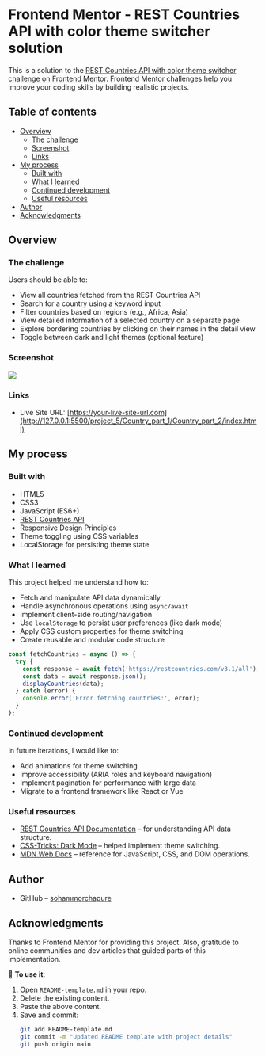 # Frontend Mentor - REST Countries API with color theme switcher solution

This is a solution to the [REST Countries API with color theme switcher challenge on Frontend Mentor](https://www.frontendmentor.io/challenges/rest-countries-api-with-color-theme-switcher-5cacc469fec04111f7b848ca). Frontend Mentor challenges help you improve your coding skills by building realistic projects.

## Table of contents

- [Overview](#overview)
  - [The challenge](#the-challenge)
  - [Screenshot](#screenshot)
  - [Links](#links)
- [My process](#my-process)
  - [Built with](#built-with)
  - [What I learned](#what-i-learned)
  - [Continued development](#continued-development)
  - [Useful resources](#useful-resources)
- [Author](#author)
- [Acknowledgments](#acknowledgments)

## Overview

### The challenge

Users should be able to:

- View all countries fetched from the REST Countries API
- Search for a country using a keyword input
- Filter countries based on regions (e.g., Africa, Asia)
- View detailed information of a selected country on a separate page
- Explore bordering countries by clicking on their names in the detail view
- Toggle between dark and light themes (optional feature)

### Screenshot

![](./screenshot.jpg)


### Links

- Live Site URL: [https://your-live-site-url.com](http://127.0.0.1:5500/project_5/Country_part_1/Country_part_2/index.html)

## My process

### Built with

- HTML5
- CSS3
- JavaScript (ES6+)
- [REST Countries API](https://restcountries.com/)
- Responsive Design Principles
- Theme toggling using CSS variables
- LocalStorage for persisting theme state

### What I learned

This project helped me understand how to:

- Fetch and manipulate API data dynamically
- Handle asynchronous operations using `async/await`
- Implement client-side routing/navigation
- Use `localStorage` to persist user preferences (like dark mode)
- Apply CSS custom properties for theme switching
- Create reusable and modular code structure

```js
const fetchCountries = async () => {
  try {
    const response = await fetch('https://restcountries.com/v3.1/all');
    const data = await response.json();
    displayCountries(data);
  } catch (error) {
    console.error('Error fetching countries:', error);
  }
};
````

### Continued development

In future iterations, I would like to:

* Add animations for theme switching
* Improve accessibility (ARIA roles and keyboard navigation)
* Implement pagination for performance with large data
* Migrate to a frontend framework like React or Vue

### Useful resources

* [REST Countries API Documentation](https://restcountries.com/) – for understanding API data structure.
* [CSS-Tricks: Dark Mode](https://css-tricks.com/a-complete-guide-to-dark-mode-on-the-web/) – helped implement theme switching.
* [MDN Web Docs](https://developer.mozilla.org/) – reference for JavaScript, CSS, and DOM operations.

## Author

* GitHub – [sohammorchapure](https://github.com/sohammorchapure)

## Acknowledgments

Thanks to Frontend Mentor for providing this project. Also, gratitude to online communities and dev articles that guided parts of this implementation.


📝 **To use it**:
1. Open `README-template.md` in your repo.
2. Delete the existing content.
3. Paste the above content.
4. Save and commit:
   ```bash
   git add README-template.md
   git commit -m "Updated README template with project details"
   git push origin main

